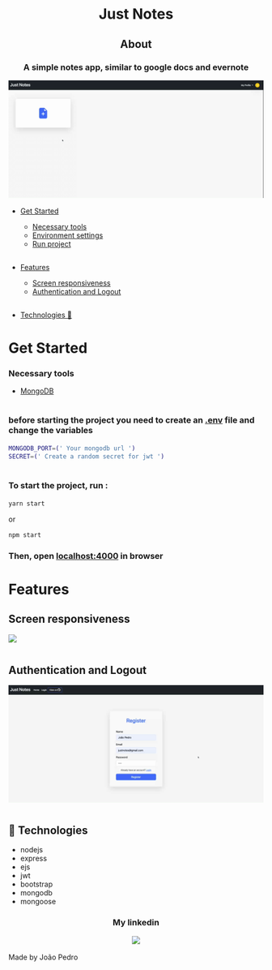 <h1 align='center'>Just Notes</h1>

<h2 align='center'>About</h2>

<h3 align='center'>A simple notes app, similar to google docs and evernote</h3>

<img a src='./src/public/img/justnotes.gif'>

<p>

- <a href='#get-started'>Get Started</a>

  - <a href='#tools'>Necessary tools</a>
  - <a href='#env'>Environment settings</a>
  - <a href='#run'>Run project</a>

##

- <a href='#features'>Features</a>

  - <a href='#screen'>Screen responsiveness</a>
  - <a href='#auth'>Authentication and Logout</a>

##

- <a href='#technologies'>Technologies 🚀</a>

</p>

<a id='get-started'></a>

#

# Get Started

<a id="tools"></a>

### Necessary tools

- <a href='https://www.mongodb.com/home'>MongoDB</a>

<a id="env"></a>

#

### before starting the project you need to create an <a href='https://www.npmjs.com/package/dotenv'>.env</a> file and change the variables

```sh
MONGODB_PORT=(' Your mongodb url ')
SECRET=(' Create a random secret for jwt ')
```

<a id="run"></a>

#

### To start the project, run :

```sh
yarn start
```

<p>or</p>

```sh
npm start
```

### Then, open <a href='http://localhost:4000/'> localhost:4000</a> in browser

<a id="features"></a>

#

<a id="screen"></a>

# Features

## Screen responsiveness

<img src='./src/public/img/responsiveness.gif'>

<a id="auth"></a>

#

## Authentication and Logout

<img src='./src/public/img/auth.gif'>

<a id="technologies"></a>

#

## 🚀 Technologies

<ul>
    <li>nodejs</li>
    <li>express</li>
    <li>ejs</li>
    <li>jwt</li>
    <li>bootstrap</li>
    <li>mongodb</li>
    <li>mongoose</li>
</ul>

<div align='center'>
  <h3>My linkedin</h3>
  <a href="https://www.linkedin.com/in/joao-pedro-mello/" target='_blank'><img src='https://img.shields.io/badge/LinkedIn-0077B5?style=for-the-badge&logo=linkedin&logoColor=white'/></a>
</div>

Made by João Pedro
